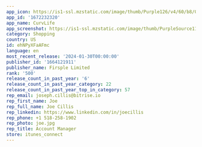 ```yaml
---
app_icon: https://is1-ssl.mzstatic.com/image/thumb/Purple126/v4/60/b8/06/60b8061c-fa2c-f4ca-5c1b-3b4c557bd065/AppIcon-1x_U007emarketing-0-10-0-sRGB-85-220.png/1024x1024bb.png
app_id: '1672232320'
app_name: CurvLife
app_screenshot: https://is1-ssl.mzstatic.com/image/thumb/PurpleSource116/v4/c3/a6/41/c3a6412a-66d4-8c85-7b16-0ff75e862c6f/f9964368-2ea6-4c62-a66c-58714e63102c__U5e94_U7528_U641c_U7d22_U7ed3_U679c_U98751242X2688_01.jpg/1242x2688bb.png
category: Shopping
country: US
id: ehNPyXFaAFmc
language: en
most_recent_release: '2024-01-30T00:00:00'
publisher_id: '1664121911'
publisher_name: Firsple Limited
rank: '500'
release_count_in_past_year: '6'
release_count_in_past_year_category: 22
release_count_in_past_year_top_in_category: 57
rep_email: joseph.cillis@bitrise.io
rep_first_name: Joe
rep_full_name: Joe Cillis
rep_linkedin: https://www.linkedin.com/in/joecillis
rep_phone: +1 518-258-1902
rep_photo: joe.jpg
rep_title: Account Manager
store: itunes_connect
---
```

